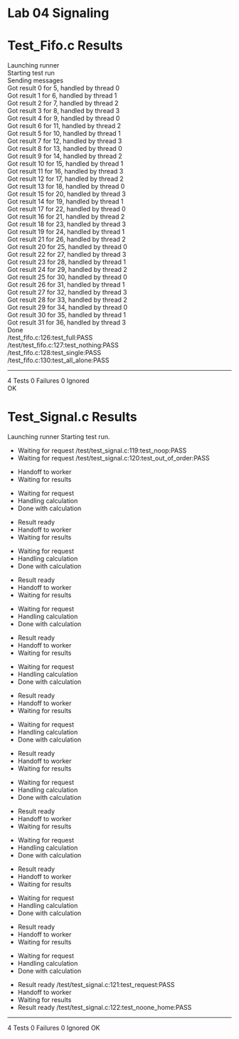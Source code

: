 # Lab 04 Signaling


# Test_Fifo.c Results
Launching runner <br>
Starting test run <br>
Sending messages <br>
Got result 0 for 5, handled by thread 0 <br>
Got result 1 for 6, handled by thread 1 <br>
Got result 2 for 7, handled by thread 2 <br>
Got result 3 for 8, handled by thread 3 <br>
Got result 4 for 9, handled by thread 0 <br>
Got result 6 for 11, handled by thread 2 <br>
Got result 5 for 10, handled by thread 1 <br>
Got result 7 for 12, handled by thread 3 <br>
Got result 8 for 13, handled by thread 0 <br>
Got result 9 for 14, handled by thread 2 <br>
Got result 10 for 15, handled by thread 1 <br>
Got result 11 for 16, handled by thread 3 <br>
Got result 12 for 17, handled by thread 2 <br>
Got result 13 for 18, handled by thread 0 <br>
Got result 15 for 20, handled by thread 3 <br>
Got result 14 for 19, handled by thread 1 <br>
Got result 17 for 22, handled by thread 0 <br>
Got result 16 for 21, handled by thread 2 <br>
Got result 18 for 23, handled by thread 3 <br>
Got result 19 for 24, handled by thread 1 <br>
Got result 21 for 26, handled by thread 2 <br>
Got result 20 for 25, handled by thread 0 <br>
Got result 22 for 27, handled by thread 3 <br>
Got result 23 for 28, handled by thread 1 <br>
Got result 24 for 29, handled by thread 2 <br>
Got result 25 for 30, handled by thread 0 <br>
Got result 26 for 31, handled by thread 1 <br>
Got result 27 for 32, handled by thread 3 <br>
Got result 28 for 33, handled by thread 2 <br>
Got result 29 for 34, handled by thread 0 <br>
Got result 30 for 35, handled by thread 1 <br>
Got result 31 for 36, handled by thread 3 <br>
Done <br>
/test_fifo.c:126:test_full:PASS <br>
/test/test_fifo.c:127:test_nothing:PASS <br>
/test_fifo.c:128:test_single:PASS <br>
/test_fifo.c:130:test_all_alone:PASS <br>

-----------------------
4 Tests 0 Failures 0 Ignored <br>
OK


# Test_Signal.c Results
Launching runner
Starting test run.
+ Waiting for request
/test/test_signal.c:119:test_noop:PASS
+ Waiting for request
/test/test_signal.c:120:test_out_of_order:PASS
- Handoff to worker
- Waiting for results
+ Waiting for request
+ Handling calculation
+ Done with calculation
- Result ready
- Handoff to worker
- Waiting for results
+ Waiting for request
+ Handling calculation
+ Done with calculation
- Result ready
- Handoff to worker
- Waiting for results
+ Waiting for request
+ Handling calculation
+ Done with calculation
- Result ready
- Handoff to worker
- Waiting for results
+ Waiting for request
+ Handling calculation
+ Done with calculation
- Result ready
- Handoff to worker
- Waiting for results
+ Waiting for request
+ Handling calculation
+ Done with calculation
- Result ready
- Handoff to worker
- Waiting for results
+ Waiting for request
+ Handling calculation
+ Done with calculation
- Result ready
- Handoff to worker
- Waiting for results
+ Waiting for request
+ Handling calculation
+ Done with calculation
- Result ready
- Handoff to worker
- Waiting for results
+ Waiting for request
+ Handling calculation
+ Done with calculation
- Result ready
- Handoff to worker
- Waiting for results
+ Waiting for request
+ Handling calculation
+ Done with calculation
- Result ready
/test/test_signal.c:121:test_request:PASS
- Handoff to worker
- Waiting for results
- Result ready
/test/test_signal.c:122:test_noone_home:PASS

-----------------------
4 Tests 0 Failures 0 Ignored 
OK

